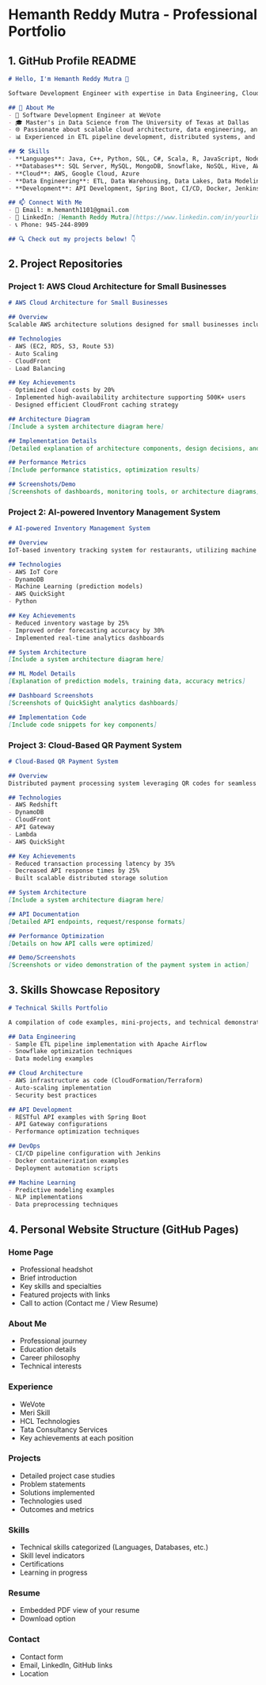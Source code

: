 # Hemanth Reddy Mutra - Professional Portfolio

## 1. GitHub Profile README

```markdown
# Hello, I'm Hemanth Reddy Mutra 👋

Software Development Engineer with expertise in Data Engineering, Cloud Architecture, and AI solutions.

## 🚀 About Me
- 💼 Software Development Engineer at WeVote
- 🎓 Master's in Data Science from The University of Texas at Dallas
- 🌐 Passionate about scalable cloud architecture, data engineering, and AI-driven solutions
- 📊 Experienced in ETL pipeline development, distributed systems, and cloud optimization

## 🛠️ Skills
- **Languages**: Java, C++, Python, SQL, C#, Scala, R, JavaScript, Node.js, HTML
- **Databases**: SQL Server, MySQL, MongoDB, Snowflake, NoSQL, Hive, AWS Redshift, HDFS, DynamoDB, S3
- **Cloud**: AWS, Google Cloud, Azure
- **Data Engineering**: ETL, Data Warehousing, Data Lakes, Data Modeling
- **Development**: API Development, Spring Boot, CI/CD, Docker, Jenkins

## 📫 Connect With Me
- 📧 Email: m.hemanth1101@gmail.com
- 🔗 LinkedIn: [Hemanth Reddy Mutra](https://www.linkedin.com/in/yourlinkedin)
- 📞 Phone: 945-244-8909

## 🔍 Check out my projects below! 👇
```

## 2. Project Repositories

### Project 1: AWS Cloud Architecture for Small Businesses
```markdown
# AWS Cloud Architecture for Small Businesses

## Overview
Scalable AWS architecture solutions designed for small businesses including restaurants, Cinemark, and PUBG Mobile, optimizing performance while reducing costs.

## Technologies
- AWS (EC2, RDS, S3, Route 53)
- Auto Scaling
- CloudFront
- Load Balancing

## Key Achievements
- Optimized cloud costs by 20%
- Implemented high-availability architecture supporting 500K+ users
- Designed efficient CloudFront caching strategy

## Architecture Diagram
[Include a system architecture diagram here]

## Implementation Details
[Detailed explanation of architecture components, design decisions, and implementation]

## Performance Metrics
[Include performance statistics, optimization results]

## Screenshots/Demo
[Screenshots of dashboards, monitoring tools, or architecture diagrams]
```

### Project 2: AI-powered Inventory Management System
```markdown
# AI-powered Inventory Management System

## Overview
IoT-based inventory tracking system for restaurants, utilizing machine learning for demand forecasting and real-time inventory management.

## Technologies
- AWS IoT Core
- DynamoDB
- Machine Learning (prediction models)
- AWS QuickSight
- Python

## Key Achievements
- Reduced inventory wastage by 25%
- Improved order forecasting accuracy by 30%
- Implemented real-time analytics dashboards

## System Architecture
[Include a system architecture diagram here]

## ML Model Details
[Explanation of prediction models, training data, accuracy metrics]

## Dashboard Screenshots
[Screenshots of QuickSight analytics dashboards]

## Implementation Code
[Include code snippets for key components]
```

### Project 3: Cloud-Based QR Payment System
```markdown
# Cloud-Based QR Payment System

## Overview
Distributed payment processing system leveraging QR codes for seamless transactions with optimized backend architecture.

## Technologies
- AWS Redshift
- DynamoDB
- CloudFront
- API Gateway
- Lambda
- AWS QuickSight

## Key Achievements
- Reduced transaction processing latency by 35%
- Decreased API response times by 25%
- Built scalable distributed storage solution

## System Architecture
[Include a system architecture diagram here]

## API Documentation
[Detailed API endpoints, request/response formats]

## Performance Optimization
[Details on how API calls were optimized]

## Demo/Screenshots
[Screenshots or video demonstration of the payment system in action]
```

## 3. Skills Showcase Repository

```markdown
# Technical Skills Portfolio

A compilation of code examples, mini-projects, and technical demonstrations showcasing my range of skills.

## Data Engineering
- Sample ETL pipeline implementation with Apache Airflow
- Snowflake optimization techniques
- Data modeling examples

## Cloud Architecture
- AWS infrastructure as code (CloudFormation/Terraform)
- Auto-scaling implementation
- Security best practices

## API Development
- RESTful API examples with Spring Boot
- API Gateway configurations
- Performance optimization techniques

## DevOps
- CI/CD pipeline configuration with Jenkins
- Docker containerization examples
- Deployment automation scripts

## Machine Learning
- Predictive modeling examples
- NLP implementations
- Data preprocessing techniques
```

## 4. Personal Website Structure (GitHub Pages)

### Home Page
- Professional headshot
- Brief introduction
- Key skills and specialties
- Featured projects with links
- Call to action (Contact me / View Resume)

### About Me
- Professional journey
- Education details
- Career philosophy
- Technical interests

### Experience
- WeVote
- Meri Skill
- HCL Technologies
- Tata Consultancy Services
- Key achievements at each position

### Projects
- Detailed project case studies
- Problem statements
- Solutions implemented
- Technologies used
- Outcomes and metrics

### Skills
- Technical skills categorized (Languages, Databases, etc.)
- Skill level indicators
- Certifications
- Learning in progress

### Resume
- Embedded PDF view of your resume
- Download option

### Contact
- Contact form
- Email, LinkedIn, GitHub links
- Location
